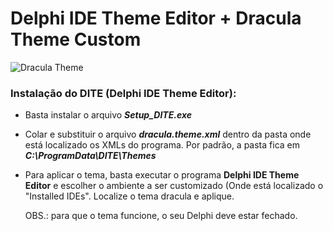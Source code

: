 # Delphi IDE Theme Editor + Dracula Theme Custom

![Dracula Theme](https://user-images.githubusercontent.com/74995981/159311053-bc4da123-29c6-4c76-9d44-74027882b43b.png)

### Instalação do DITE (Delphi IDE Theme Editor):

- Basta instalar o arquivo ***Setup_DITE.exe***

- Colar e substituir o arquivo ***dracula.theme.xml*** dentro da pasta onde está localizado os XMLs do programa. Por padrão, a pasta fica em ***C:\ProgramData\DITE\Themes***

- Para aplicar o tema, basta executar o programa **Delphi IDE Theme Editor** e escolher o ambiente a ser customizado (Onde está localizado o "Installed IDEs". Localize o tema dracula e aplique.

  

  OBS.: para que o tema funcione, o seu Delphi deve estar fechado.
